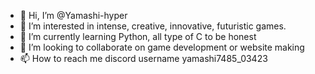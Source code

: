 - 👋 Hi, I’m @Yamashi-hyper
- 👀 I’m interested in intense, creative, innovative, futuristic games.
- 🌱 I’m currently learning Python, all type of C to be honest
- 💞️ I’m looking to collaborate on game development or website making
- 📫 How to reach me discord username yamashi7485_03423

<!---
Yamashi-hyper/Yamashi-hyper is a ✨ special ✨ repository because its `README.md` (this file) appears on your GitHub profile.
You can click the Preview link to take a look at your changes.
--->
